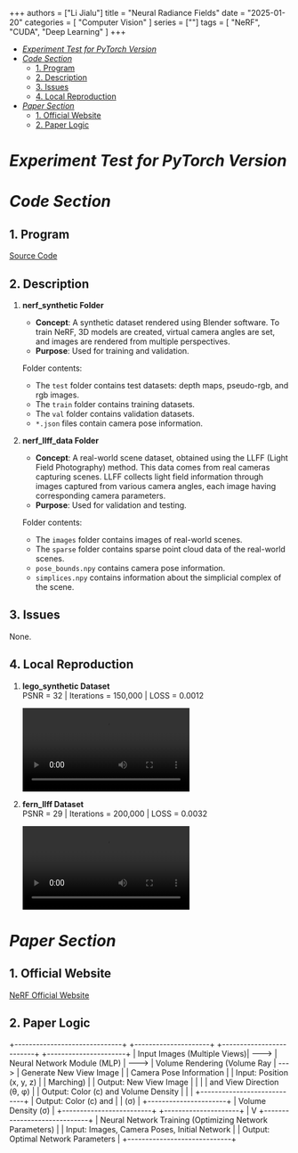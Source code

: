 +++
authors = ["Li Jialu"]
title = "Neural Radiance Fields"
date = "2025-01-20"
categories = [
    "Computer Vision"
]
series = [""]
tags = [
   "NeRF", "CUDA", "Deep Learning"
]
+++

- [*Experiment Test for PyTorch Version*](#experiment-test-for-pytorch-version)
- [*Code Section*](#code-section)
  - [1. Program](#1-program)
  - [2. Description](#2-description)
  - [3. Issues](#3-issues)
  - [4. Local Reproduction](#4-local-reproduction)
- [*Paper Section*](#paper-section)
  - [1. Official Website](#1-official-website)
  - [2. Paper Logic](#2-paper-logic)

# *Experiment Test for PyTorch Version*

# *Code Section*

## 1. Program

[Source Code](https://github.com/yenchenlin/nerf-pytorch)

## 2. Description

1. **nerf_synthetic Folder**

   - **Concept**: A synthetic dataset rendered using Blender software. To train NeRF, 3D models are created, virtual camera angles are set, and images are rendered from multiple perspectives.
   - **Purpose**: Used for training and validation.
   
   Folder contents:
   - The `test` folder contains test datasets: depth maps, pseudo-rgb, and rgb images.
   - The `train` folder contains training datasets.
   - The `val` folder contains validation datasets.
   - `*.json` files contain camera pose information.

2. **nerf_llff_data Folder**

   - **Concept**: A real-world scene dataset, obtained using the LLFF (Light Field Photography) method. This data comes from real cameras capturing scenes. LLFF collects light field information through images captured from various camera angles, each image having corresponding camera parameters.
   - **Purpose**: Used for validation and testing.
   
   Folder contents:
   - The `images` folder contains images of real-world scenes.
   - The `sparse` folder contains sparse point cloud data of the real-world scenes.
   - `pose_bounds.npy` contains camera pose information.
   - `simplices.npy` contains information about the simplicial complex of the scene.

## 3. Issues

None.

## 4. Local Reproduction

1. **lego_synthetic Dataset**  
   PSNR = 32 | Iterations = 150,000 | LOSS = 0.0012  
   <div class="container">
                <video controls>
                    <source src="/videos/work-record/blender_paper_lego_spiral_200000_rgb.mp4" type="video/mp4">
                </video>
            </div>

2. **fern_llff Dataset**  
   PSNR = 29 | Iterations = 200,000 | LOSS = 0.0032  
   <div class="container">
                <video controls>
                    <source src="/videos/work-record/fern_test_spiral_200000_rgb.mp4" type="video/mp4">
                </video>
            </div>

# *Paper Section*

## 1. Official Website

[NeRF Official Website](https://www.matthewtancik.com/nerf)

## 2. Paper Logic

+------------------------------+       +---------------------+       +-------------------------+       +----------------------+
| Input Images (Multiple Views)|  ---> | Neural Network Module (MLP) |  ---> | Volume Rendering (Volume Ray |  ---> | Generate New View Image  |
| Camera Pose Information      |       | Input: Position (x, y, z)    |       | Marching)               |       | Output: New View Image   |
|                              |       | and View Direction (θ, φ)    |       | Output: Color (c) and Volume Density |       |                      |
+----------------------------+ | Output: Color (c) and   |       | (σ)                       |       +----------------------+
                               | Volume Density (σ)      |       +-------------------------+
                               +---------------------+
                                        |
                                        V
                             +-----------------------------+
                             | Neural Network Training (Optimizing Network Parameters) |
                             | Input: Images, Camera Poses, Initial Network           |
                             | Output: Optimal Network Parameters                      |
                             +-----------------------------+
